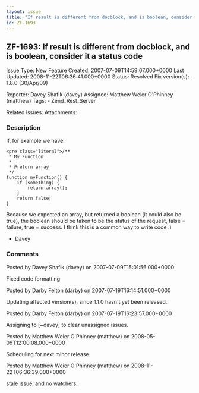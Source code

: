 ```yaml
---
layout: issue
title: "If result is different from docblock, and is boolean, consider it a status code"
id: ZF-1693
---
```


ZF-1693: If result is different from docblock, and is boolean, consider it a status code
----------------------------------------------------------------------------------------

 Issue Type: New Feature Created: 2007-07-09T14:59:07.000+0000 Last Updated: 2008-11-22T06:36:41.000+0000 Status: Resolved Fix version(s): - 1.8.0 (30/Apr/09)
 
 Reporter:  Davey Shafik (davey)  Assignee:  Matthew Weier O'Phinney (matthew)  Tags: - Zend\_Rest\_Server
 
 Related issues: 
 Attachments: 
### Description

If, for example we have:

 
    <pre class="literal">/**
     * My Function
     *
     * @return array
     */
    function myFunction() {
        if (something) {
            return array();
        }
        return false;
    }

Because we expected an array, but returned a boolean (it could also be true), the boolean should be taken to be the status of the request, false = failure, true = success. I think this is a common way to write code :)

- Davey
 


 

### Comments

Posted by Davey Shafik (davey) on 2007-07-09T15:01:56.000+0000

Fixed code formatting

 

 

Posted by Darby Felton (darby) on 2007-07-19T16:14:51.000+0000

Updating affected version(s), since 1.1.0 hasn't yet been released.

 

 

Posted by Darby Felton (darby) on 2007-07-19T16:23:57.000+0000

Assigning to [~davey] to clear unassigned issues.

 

 

Posted by Matthew Weier O'Phinney (matthew) on 2008-05-09T12:00:08.000+0000

Scheduling for next minor release.

 

 

Posted by Matthew Weier O'Phinney (matthew) on 2008-11-22T06:36:39.000+0000

stale issue, and no watchers.

 

 